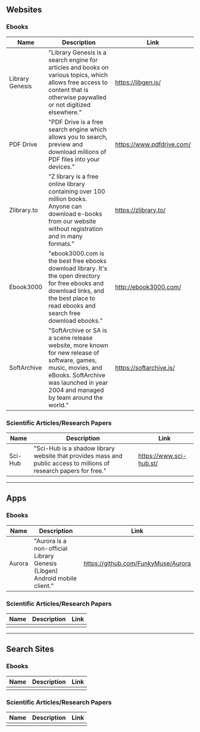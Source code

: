 ## Websites

### Ebooks
|Name|Description|Link|
|-|-|-|
|Library Genesis|"Library Genesis is a search engine for articles and books on various topics, which allows free access to content that is otherwise paywalled or not digitized elsewhere."|https://libgen.is/|
|PDF Drive|"PDF Drive is a free search engine which allows you to search, preview and download millions of PDF files into your devices."|https://www.pdfdrive.com/|
|Zlibrary.to|"Z library is a free online library containing over 100 million books. Anyone can download e-books from our website without registration and in many formats."|https://zlibrary.to/|
|Ebook3000|"ebook3000.com is the best free ebooks download library. It's the open directory for free ebooks and download links, and the best place to read ebooks and search free download ebooks."|http://ebook3000.com/|
|SoftArchive|"SoftArchive or SA is a scene release website, more known for new release of software, games, music, movies, and eBooks. SoftArchive was launched in year 2004 and managed by team around the world."|https://softarchive.is/|

### Scientific Articles/Research Papers
|Name|Description|Link|
|-|-|-|
|Sci-Hub|"Sci-Hub is a shadow library website that provides mass and public access to millions of research papers for free."|https://www.sci-hub.st/|

---

## Apps

### Ebooks
|Name|Description|Link|
|-|-|-|
|Aurora|"Aurora is a non-official Library Genesis (Libgen) Android mobile client."|https://github.com/FunkyMuse/Aurora|

### Scientific Articles/Research Papers
|Name|Description|Link|
|-|-|-|
||||

---

## Search Sites

### Ebooks
|Name|Description|Link|
|-|-|-|
||||

### Scientific Articles/Research Papers
|Name|Description|Link|
|-|-|-|
||||

